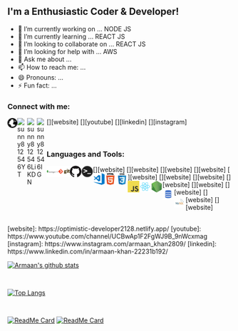 ## I'm a Enthusiastic Coder & Developer!


- 🔭 I’m currently working on ... NODE JS
- 🌱 I’m currently learning ... REACT JS
- 👯 I’m looking to collaborate on ... REACT JS
- 🤔 I’m looking for help with ... AWS
- 💬 Ask me about ...
- 📫 How to reach me: ... 
- 😄 Pronouns: ...
- ⚡ Fun fact: ...


### Connect with me:

[<img align="left" alt="Portfolio" width="22px" src="https://raw.githubusercontent.com/iconic/open-iconic/master/svg/globe.svg" />][website]
[<img align="left" alt="sunny812546YT" width="22px" src="https://cdn.jsdelivr.net/npm/simple-icons@v3/icons/youtube.svg" />][youtube]
[<img align="left" alt="sunny812546LiKDN" width="22px" src="https://cdn.jsdelivr.net/npm/simple-icons@v3/icons/linkedin.svg" />][linkedin]
[<img align="left" alt="sunny812546IG" width="22px" src="https://cdn.jsdelivr.net/npm/simple-icons@v3/icons/instagram.svg" />][instagram]

<br />

### Languages and Tools:

[<img align="left" alt="MongoDB" width="26px" src="https://raw.githubusercontent.com/github/explore/80688e429a7d4ef2fca1e82350fe8e3517d3494d/topics/mongodb/mongodb.png" />][website]
[<img align="left" alt="Git" width="26px" src="https://raw.githubusercontent.com/github/explore/80688e429a7d4ef2fca1e82350fe8e3517d3494d/topics/git/git.png" />][website]
[<img align="left" alt="GitHub" width="26px" src="https://raw.githubusercontent.com/github/explore/78df643247d429f6cc873026c0622819ad797942/topics/github/github.png" />][website]
[<img align="left" alt="Terminal" width="26px" src="https://raw.githubusercontent.com/github/explore/80688e429a7d4ef2fca1e82350fe8e3517d3494d/topics/terminal/terminal.png" />][website]
[<img align="left" alt="Visual Studio Code" width="26px" src="https://raw.githubusercontent.com/github/explore/80688e429a7d4ef2fca1e82350fe8e3517d3494d/topics/visual-studio-code/visual-studio-code.png" />][website]
[<img align="left" alt="HTML5" width="26px" src="https://raw.githubusercontent.com/github/explore/80688e429a7d4ef2fca1e82350fe8e3517d3494d/topics/html/html.png" />][website]
[<img align="left" alt="CSS3" width="26px" src="https://raw.githubusercontent.com/github/explore/80688e429a7d4ef2fca1e82350fe8e3517d3494d/topics/css/css.png" />][website]
[<img align="left" alt="JavaScript" width="26px" src="https://raw.githubusercontent.com/github/explore/80688e429a7d4ef2fca1e82350fe8e3517d3494d/topics/javascript/javascript.png" />][website]
[<img align="left" alt="React" width="26px" src="https://raw.githubusercontent.com/github/explore/80688e429a7d4ef2fca1e82350fe8e3517d3494d/topics/react/react.png" />][website]
[<img align="left" alt="Node.js" width="26px" src="https://raw.githubusercontent.com/github/explore/80688e429a7d4ef2fca1e82350fe8e3517d3494d/topics/nodejs/nodejs.png" />][website]
[<img align="left" alt="SQL" width="26px" src="https://raw.githubusercontent.com/github/explore/80688e429a7d4ef2fca1e82350fe8e3517d3494d/topics/sql/sql.png" />][website]
[<img align="left" alt="MySQL" width="26px" src="https://raw.githubusercontent.com/github/explore/80688e429a7d4ef2fca1e82350fe8e3517d3494d/topics/mysql/mysql.png" />][website]

<br/>
[website]: https://optimistic-developer2128.netlify.app/
[youtube]: https://www.youtube.com/channel/UCBwAp1F2FgWJ9B_9nWcxmag
[instagram]: https://www.instagram.com/armaan_khan2809/
[linkedin]: https://www.linkedin.com/in/armaan-khan-22231b192/

[![Armaan's github stats](https://github-readme-stats.vercel.app/api?username=sunny812546&count_private=true&show_icons=true&theme=tokyonight&hide=contribs,prs)](https://github.com/sunny812546)

<br />

[![Top Langs](https://github-readme-stats.vercel.app/api/top-langs/?username=sunny812546&layout=compact&hide=JupyterNotebook&langs_count=9)](https://github.com/sunny812546)

<br />

[![ReadMe Card](https://github-readme-stats.vercel.app/api/pin/?username=sunny812546&repo=Event-Countdown-Timer&theme=algolia&show_owner=true)](https://github.com/sunny812546/Event-Countdown-Timer)
[![ReadMe Card](https://github-readme-stats.vercel.app/api/pin/?username=sunny812546&repo=Intership-Studio-ML-Project&theme=algolia&show_owner=true)](https://github.com/sunny812546/Intership-Studio-ML-Project)
